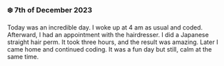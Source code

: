 ### ❄️ 7th of December 2023


Today was an incredible day. I woke up at 4 am as usual and coded. Afterward, I had an appointment with the hairdresser. I did a Japanese straight hair perm. It took three hours, and the result was amazing. Later I came home and continued coding. It was a fun day but still, calm at the same time.
